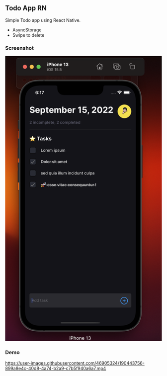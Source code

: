 ## Todo App RN

Simple Todo app using React Native.

- AsyncStorage
- Swipe to delete

### Screenshot

![Preview](/Preview.png)

### Demo

https://user-images.githubusercontent.com/46905324/190443756-899a8e4c-40d8-4a74-b2a9-c7b5f940a6a7.mp4

